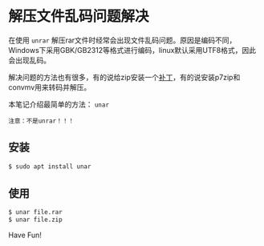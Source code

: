 # 解压文件乱码问题解决

在使用 `unrar` 解压rar文件时经常会出现文件乱码问题。原因是编码不同，Windows下采用GBK/GB2312等格式进行编码，linux默认采用UTF8格式，因此会出现乱码。

解决问题的方法也有很多，有的说给zip安装一个[补丁](https://github.com/ikohara/dpkg-unzip-iconv)，有的说安装p7zip和convmv用来转码并解压。

本笔记介绍最简单的方法： `unar` 	

 `注意：不是unrar！！！`

## 安装

``` bash
$ sudo apt install unar
```

## 使用

``` bash
$ unar file.rar
$ unar file.zip
```

Have Fun!
